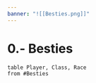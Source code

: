 ```yaml
---
banner: "![[Besties.png]]"
---
```

# 0.- Besties
```dataview
table Player, Class, Race
from #Besties 
```
